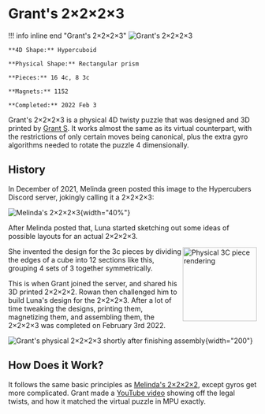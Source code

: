 # Grant's 2×2×2×3

!!! info inline end "Grant's 2×2×2×3"
    ![Grant's 2×2×2×3](https://cloud.hypercubing.xyz/assets/img/phys/grant_2x2x2x3_render.png)

    **4D Shape:** Hypercuboid

    **Physical Shape:** Rectangular prism

    **Pieces:** 16 4c, 8 3c

    **Magnets:** 1152

    **Completed:** 2022 Feb 3

Grant's 2×2×2×3 is a physical 4D twisty puzzle that was designed and 3D printed by [Grant S](/leaderboards/solvers/grant.md). It works almost the same as its virtual counterpart, with the restrictions of only certain moves being canonical, plus the extra gyro algorithms needed to rotate the puzzle 4 dimensionally.

## History

In December of 2021, Melinda green posted this image to the Hypercubers Discord server, jokingly calling it a 2×2×2×3:

![Melinda's 2×2×2×3](https://cloud.hypercubing.xyz/assets/img/phys/melinda_2x2x2x3.jpg){width="40%"}

After Melinda posted that, Luna started sketching out some ideas of possible layouts for an actual 2×2×2×3.

<img src="https://cloud.hypercubing.xyz/assets/img/phys/3c.png" alt="Physical 3C piece rendering" width="150" align="right">

She invented the design for the 3c pieces by dividing the edges of a cube into 12 sections like this, grouping 4 sets of 3 together symmetrically.

This is when Grant joined the server, and shared his 3D printed 2×2×2×2. Rowan then challenged him to build Luna's design for the 2×2×2×3. After a lot of time tweaking the designs, printing them, magnetizing them, and assembling them, the 2×2×2×3 was completed on February 3rd 2022.

![Grant's physical 2×2×2×3 shortly after finishing assembly](https://cloud.hypercubing.xyz/assets/img/phys/grant_2x2x2x3.jpg){width="200"}

## How Does it Work?

It follows the same basic principles as [Melinda's 2×2×2×2](/puzzles/physical/2x2x2x2/index.md), except gyros get more complicated. Grant made a [YouTube video](https://www.youtube.com/watch?v=7on6xk9kq-g) showing off the legal twists, and how it matched the virtual puzzle in MPU exactly.
